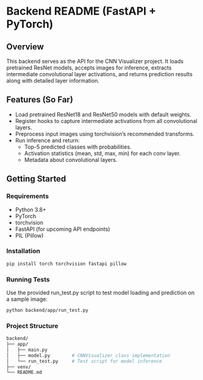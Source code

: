 # Backend README (FastAPI + PyTorch)

## Overview

This backend serves as the API for the CNN Visualizer project. It loads pretrained ResNet models, accepts images for inference, extracts intermediate convolutional layer activations, and returns prediction results along with detailed layer information.

## Features (So Far)

- Load pretrained ResNet18 and ResNet50 models with default weights.
- Register hooks to capture intermediate activations from all convolutional layers.
- Preprocess input images using torchvision’s recommended transforms.
- Run inference and return:
  - Top-5 predicted classes with probabilities.
  - Activation statistics (mean, std, max, min) for each conv layer.
  - Metadata about convolutional layers.

## Getting Started

### Requirements

- Python 3.8+
- PyTorch
- torchvision
- FastAPI (for upcoming API endpoints)
- PIL (Pillow)

### Installation

```bash
pip install torch torchvision fastapi pillow
```

### Running Tests
Use the provided run_test.py script to test model loading and prediction on a sample image:

```bash
python backend/app/run_test.py
```

### Project Structure
```bash
backend/
├── app/
│   ├── main.py
│   ├── model.py        # CNNVisualizer class implementation
│   └── run_test.py     # Test script for model inference
├── venv/               
└── README.md
```